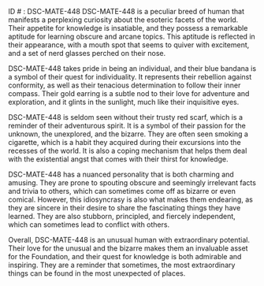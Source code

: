 ID # : DSC-MATE-448
DSC-MATE-448 is a peculiar breed of human that manifests a perplexing curiosity about the esoteric facets of the world. Their appetite for knowledge is insatiable, and they possess a remarkable aptitude for learning obscure and arcane topics. This aptitude is reflected in their appearance, with a mouth spot that seems to quiver with excitement, and a set of nerd glasses perched on their nose. 

DSC-MATE-448 takes pride in being an individual, and their blue bandana is a symbol of their quest for individuality. It represents their rebellion against conformity, as well as their tenacious determination to follow their inner compass. Their gold earring is a subtle nod to their love for adventure and exploration, and it glints in the sunlight, much like their inquisitive eyes. 

DSC-MATE-448 is seldom seen without their trusty red scarf, which is a reminder of their adventurous spirit. It is a symbol of their passion for the unknown, the unexplored, and the bizarre. They are often seen smoking a cigarette, which is a habit they acquired during their excursions into the recesses of the world. It is also a coping mechanism that helps them deal with the existential angst that comes with their thirst for knowledge. 

DSC-MATE-448 has a nuanced personality that is both charming and amusing. They are prone to spouting obscure and seemingly irrelevant facts and trivia to others, which can sometimes come off as bizarre or even comical. However, this idiosyncrasy is also what makes them endearing, as they are sincere in their desire to share the fascinating things they have learned. They are also stubborn, principled, and fiercely independent, which can sometimes lead to conflict with others. 

Overall, DSC-MATE-448 is an unusual human with extraordinary potential. Their love for the unusual and the bizarre makes them an invaluable asset for the Foundation, and their quest for knowledge is both admirable and inspiring. They are a reminder that sometimes, the most extraordinary things can be found in the most unexpected of places.